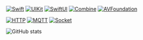 
[![Swift](https://img.shields.io/badge/Swift-orange)](https://swift.org) [![UIKit](https://img.shields.io/badge/UIKit-blue)](https://developer.apple.com/documentation/uikit) [![SwiftUI](https://img.shields.io/badge/SwiftUI-blue)](https://developer.apple.com/documentation/swiftui) [![Combine](https://img.shields.io/badge/Combine-blue)](https://developer.apple.com/documentation/combine) [![AVFoundation](https://img.shields.io/badge/AVFoundation-blue)](https://developer.apple.com/av-foundation)

[![HTTP](https://img.shields.io/badge/HTTP-URLSession-lightgrey)](https://developer.apple.com/documentation/foundation/urlsession)
 [![MQTT](https://img.shields.io/badge/MQTT-CocoaMQTT-lightgrey)](https://github.com/emqx/CocoaMQTT) [![Socket](https://img.shields.io/badge/Socket-CocoaAsyncSocket-lightgrey)](https://github.com/robbiehanson/CocoaAsyncSocket)




![GitHub stats](https://github-readme-stats.vercel.app/api?username=shippingpark&show_icons=true&bg_color=2E2E2E&icon_color=3CB371&title_color=3CB371&text_color=B0B0B0)


